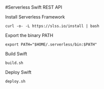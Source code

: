 #Serverless Swift REST API


Install Serverless Framework
```
curl -o- -L https://slss.io/install | bash
```

Export the binary PATH
```
export PATH="$HOME/.serverless/bin:$PATH"
```

Build Swift
```
build.sh
```

Deploy Swift
```
deploy.sh
```